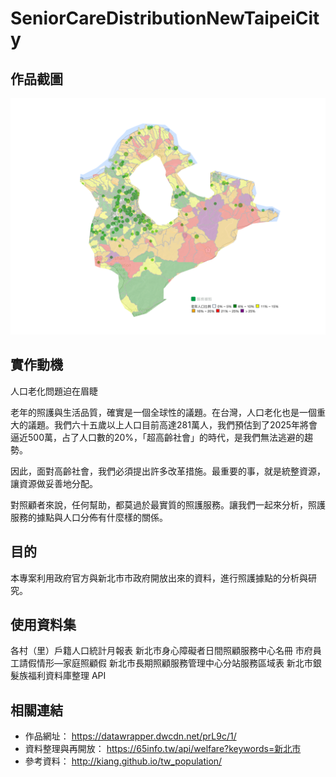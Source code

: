 # SeniorCareDistributionNewTaipeiCity


## 作品截圖
![Alt text](https://github.com/InjayTseng/SeniorCareDistributionNewTaipeiCity/blob/master/Screenshots/Hackathon1.png)


## 實作動機

人口老化問題迫在眉睫

老年的照護與生活品質，確實是一個全球性的議題。在台灣，人口老化也是一個重大的議題。我們六十五歲以上人口目前高達281萬人，我們預估到了2025年將會逼近500萬，占了人口數的20%，「超高齡社會」的時代，是我們無法逃避的趨勢。

因此，面對高齡社會，我們必須提出許多改革措施。最重要的事，就是統整資源，讓資源做妥善地分配。

對照顧者來說，任何幫助，都莫過於最實質的照護服務。讓我們一起來分析，照護服務的據點與人口分佈有什麼樣的關係。

## 目的
本專案利用政府官方與新北市市政府開放出來的資料，進行照護據點的分析與研究。


## 使用資料集
各村（里）戶籍人口統計月報表
新北市身心障礙者日間照顧服務中心名冊
市府員工請假情形—家庭照顧假
新北市長期照顧服務管理中心分站服務區域表
新北市銀髮族福利資料庫整理 API

## 相關連結
* 作品網址：
https://datawrapper.dwcdn.net/prL9c/1/
* 資料整理與再開放：
https://65info.tw/api/welfare?keywords=新北市
* 參考資料：
http://kiang.github.io/tw_population/




